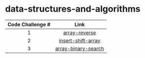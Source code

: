 # data-structures-and-algorithms
| Code Challenge # 	| Link 	|
|:---:	|:---:	|
| 1 	|[array-reverse](https://github.com/mshnas9/data-structures-and-algorithms/blob/main/array-reverse/README.md)|
| 2 	| [insert-shift-array](https://github.com/mshnas9/data-structures-and-algorithms/blob/main/Array-Insert-Shift/README.md ) 	| 
| 3 	|[array-binary-search](https://github.com/mshnas9/data-structures-and-algorithms/blob/main/array-binary-search/README.md)   | 